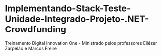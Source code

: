 # Implementando-Stack-Teste-Unidade-Integrado-Projeto-.NET-Crowdfunding
Treinamento Digital Innovation One - Ministrado pelos professores Eliézer Zarpelão e Marcos Freire
